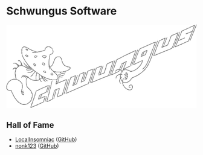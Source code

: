 # Schwungus Software

![Schwungus](/assets/logo.png)

## Hall of Fame

- [LocalInsomniac](https://cantsleep.cc) ([GitHub](https://github.com/LocalInsomniac))
- [nonk123](https://nonk.dev) ([GitHub](https://github.com/nonk123))
